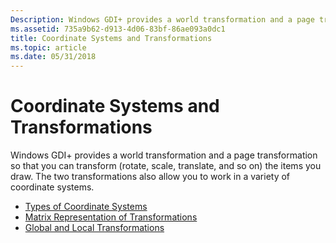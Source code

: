 ```yaml
---
Description: Windows GDI+ provides a world transformation and a page transformation so that you can transform (rotate, scale, translate, and so on) the items you draw. The two transformations also allow you to work in a variety of coordinate systems.
ms.assetid: 735a9b62-d913-4d06-83bf-86ae093a0dc1
title: Coordinate Systems and Transformations
ms.topic: article
ms.date: 05/31/2018
---
```


# Coordinate Systems and Transformations

Windows GDI+ provides a world transformation and a page transformation so that you can transform (rotate, scale, translate, and so on) the items you draw. The two transformations also allow you to work in a variety of coordinate systems.

-   [Types of Coordinate Systems](-gdiplus-types-of-coordinate-systems-about.md)
-   [Matrix Representation of Transformations](-gdiplus-matrix-representation-of-transformations-about.md)
-   [Global and Local Transformations](-gdiplus-global-and-local-transformations-about.md)

 

 



